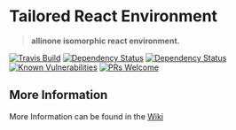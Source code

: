 # Tailored React Environment
> **allinone isomorphic react environment.**

[![Travis Build][travis-img]][travis-url]
[![Dependency Status][david-prod-img]][david-prod-url]
[![Dependency Status][david-dev-img]][david-dev-url] [![Known Vulnerabilities][snyk-img]][snyk-url] [![PRs Welcome][pr-welcome]](http://makeapullrequest.com)  

## More Information

More Information can be found in the [Wiki](https://github.com/DoubleU23/tailored-react-env/wiki/)  

[snyk-img]: https://snyk.io/test/github/doubleu23/tailored-react-env/badge.svg
[snyk-url]: https://snyk.io/test/github/doubleu23/tailored-react-env

[travis-img]: https://api.travis-ci.org/DoubleU23/tailored-react-env.svg?branch=master
[travis-url]: https://travis-ci.org/DoubleU23/tailored-react-env

[david-dev-img]: https://david-dm.org/doubleu23/tailored-react-env/dev-status.svg
[david-dev-url]: https://david-dm.org/doubleu23/tailored-react-env?type=dev

[david-prod-img]: https://david-dm.org/doubleu23/tailored-react-env.svg
[david-prod-url]: https://david-dm.org/doubleu23/tailored-react-env

[pr-welcome]: https://img.shields.io/badge/PRs-welcome-brightgreen.svg?style=flat-square
